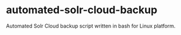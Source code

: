 # automated-solr-cloud-backup
Automated Solr Cloud backup script written in bash for Linux platform. 
